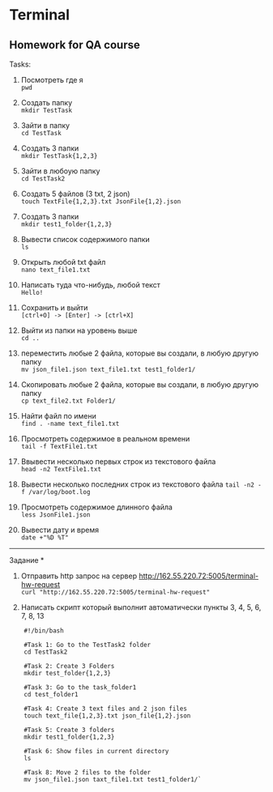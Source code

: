# Terminal
## Homework for QA course
Tasks:  

1) Посмотреть где я  
  `pwd`  
  
2) Создать папку  
  `mkdir TestTask`  
  
3) Зайти в папку  
  `cd TestTask`  
  
4) Создать 3 папки  
  `mkdir TestTask{1,2,3}`  
  
5) Зайти в любоую папку  
  `cd TestTask2`  
  
6) Создать 5 файлов (3 txt, 2 json)  
  `touch TextFile{1,2,3}.txt JsonFile{1,2}.json`  
  
7) Создать 3 папки  
  `mkdir test1_folder{1,2,3}`  
  
8) Вывести список содержимого папки  
  `ls`  
  
9) Открыть любой txt файл  
  `nano text_file1.txt`  
  
10) Написать туда что-нибудь, любой текст  
  `Hello!`  
  
11) Сохранить и выйти   
  `[ctrl+O] -> [Enter] -> [ctrl+X]`  
  
12) Выйти из папки на уровень выше   
  `cd ..`  
  
13) переместить любые 2 файла, которые вы создали, в любую другую папку  
  `mv json_file1.json text_file1.txt test1_folder1/`  
  
14) Cкопировать любые 2 файла, которые вы создали, в любую другую папку    
  `cp text_file2.txt Folder1/`  
  
16) Найти файл по имени  
  `find . -name text_file1.txt`  

18) Просмотреть содержимое в реальном времени  
  `tail -f TextFile1.txt`  
  
20) Ввывести несколько первых строк из текстового файла  
  `head -n2 TextFile1.txt`  
  
22) Вывести несколько последних строк из текстового файла
  `tail -n2 -f /var/log/boot.log`  
  
24) Просмотреть содержимое длинного файла  
  `less JsonFile1.json`  
  
27) Вывести дату и время  
  `date +"%D %T"`  
  
  ____
  
  Задание *
1) Отправить http запрос на сервер http://162.55.220.72:5005/terminal-hw-request  
  `curl "http://162.55.220.72:5005/terminal-hw-request"`  

3) Написать скрипт который выполнит автоматически пункты 3, 4, 5, 6, 7, 8, 13  
```
    #!/bin/bash

    #Task 1: Go to the TestTask2 folder  
    cd TestTask2  

    #Task 2: Create 3 Folders  
    mkdir test_folder{1,2,3}  

    #Task 3: Go to the task_folder1  
    cd test_folder1  

    #Task 4: Create 3 text files and 2 json files  
    touch text_file{1,2,3}.txt json_file{1,2}.json  

    #Task 5: Create 3 folders  
    mkdir test1_folder{1,2,3}  

    #Task 6: Show files in current directory  
    ls  

    #Task 8: Move 2 files to the folder  
    mv json_file1.json taxt_file1.txt test1_folder1/`  
```

